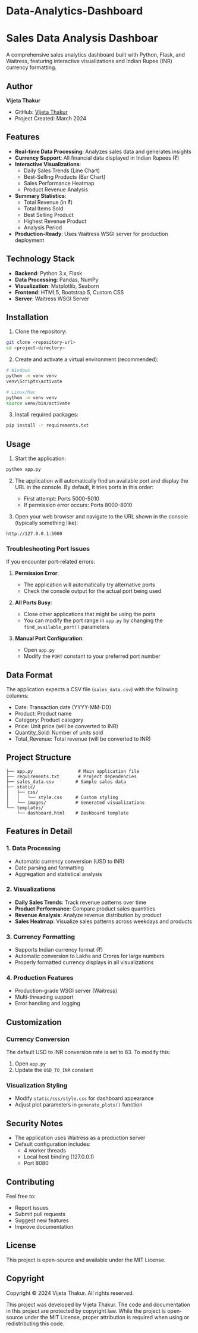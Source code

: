 # Data-Analytics-Dashboard
# Sales Data Analysis Dashboar

A comprehensive sales analytics dashboard built with Python, Flask, and Waitress, featuring interactive visualizations and Indian Rupee (INR) currency formatting.

## Author
**Vijeta Thakur**
- GitHub: [Vijeta Thakur](https://github.com/vijetathakur)
- Project Created: March 2024

## Features

- **Real-time Data Processing**: Analyzes sales data and generates insights
- **Currency Support**: All financial data displayed in Indian Rupees (₹)
- **Interactive Visualizations**:
  - Daily Sales Trends (Line Chart)
  - Best-Selling Products (Bar Chart)
  - Sales Performance Heatmap
  - Product Revenue Analysis
- **Summary Statistics**:
  - Total Revenue (in ₹)
  - Total Items Sold
  - Best Selling Product
  - Highest Revenue Product
  - Analysis Period
- **Production-Ready**: Uses Waitress WSGI server for production deployment

## Technology Stack

- **Backend**: Python 3.x, Flask
- **Data Processing**: Pandas, NumPy
- **Visualization**: Matplotlib, Seaborn
- **Frontend**: HTML5, Bootstrap 5, Custom CSS
- **Server**: Waitress WSGI Server

## Installation

1. Clone the repository:
```bash
git clone <repository-url>
cd <project-directory>
```

2. Create and activate a virtual environment (recommended):
```bash
# Windows
python -m venv venv
venv\Scripts\activate

# Linux/Mac
python -m venv venv
source venv/bin/activate
```

3. Install required packages:
```bash
pip install -r requirements.txt
```

## Usage

1. Start the application:
```bash
python app.py
```

2. The application will automatically find an available port and display the URL in the console. By default, it tries ports in this order:
   - First attempt: Ports 5000-5010
   - If permission error occurs: Ports 8000-8010

3. Open your web browser and navigate to the URL shown in the console (typically something like):
```
http://127.0.0.1:5000
```

### Troubleshooting Port Issues

If you encounter port-related errors:

1. **Permission Error**: 
   - The application will automatically try alternative ports
   - Check the console output for the actual port being used

2. **All Ports Busy**:
   - Close other applications that might be using the ports
   - You can modify the port range in `app.py` by changing the `find_available_port()` parameters

3. **Manual Port Configuration**:
   - Open `app.py`
   - Modify the `PORT` constant to your preferred port number

## Data Format

The application expects a CSV file (`sales_data.csv`) with the following columns:
- Date: Transaction date (YYYY-MM-DD)
- Product: Product name
- Category: Product category
- Price: Unit price (will be converted to INR)
- Quantity_Sold: Number of units sold
- Total_Revenue: Total revenue (will be converted to INR)

## Project Structure

```
├── app.py                 # Main application file
├── requirements.txt       # Project dependencies
├── sales_data.csv        # Sample sales data
├── static/
│   ├── css/
│   │   └── style.css     # Custom styling
│   └── images/           # Generated visualizations
└── templates/
    └── dashboard.html    # Dashboard template
```

## Features in Detail

### 1. Data Processing
- Automatic currency conversion (USD to INR)
- Date parsing and formatting
- Aggregation and statistical analysis

### 2. Visualizations
- **Daily Sales Trends**: Track revenue patterns over time
- **Product Performance**: Compare product sales quantities
- **Revenue Analysis**: Analyze revenue distribution by product
- **Sales Heatmap**: Visualize sales patterns across weekdays and products

### 3. Currency Formatting
- Supports Indian currency format (₹)
- Automatic conversion to Lakhs and Crores for large numbers
- Properly formatted currency displays in all visualizations

### 4. Production Features
- Production-grade WSGI server (Waitress)
- Multi-threading support
- Error handling and logging

## Customization

### Currency Conversion
The default USD to INR conversion rate is set to 83. To modify this:
1. Open `app.py`
2. Update the `USD_TO_INR` constant

### Visualization Styling
- Modify `static/css/style.css` for dashboard appearance
- Adjust plot parameters in `generate_plots()` function

## Security Notes

- The application uses Waitress as a production server
- Default configuration includes:
  - 4 worker threads
  - Local host binding (127.0.0.1)
  - Port 8080

## Contributing

Feel free to:
- Report issues
- Submit pull requests
- Suggest new features
- Improve documentation

## License

This project is open-source and available under the MIT License.

## Copyright

Copyright © 2024 Vijeta Thakur. All rights reserved.

This project was developed by Vijeta Thakur. The code and documentation in this project are protected by copyright law. While the project is open-source under the MIT License, proper attribution is required when using or redistributing this code. 
